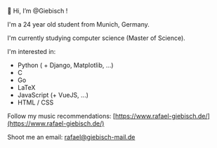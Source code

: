 👋 Hi, I’m @Giebisch !

I'm a 24 year old student from Munich, Germany. 

I'm currently studying computer science (Master of Science).

I'm interested in:
  + Python ( + Django, Matplotlib, ...)
  + C
  + Go
  + LaTeX
  + JavaScript (+ VueJS, ...)
  + HTML / CSS
  
Follow my music recommendations: [https://www.rafael-giebisch.de/](https://www.rafael-giebisch.de/)
  
Shoot me an email: rafael@giebisch-mail.de
